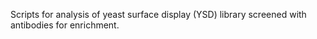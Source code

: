 Scripts for analysis of yeast surface display (YSD) library screened with antibodies for enrichment.
